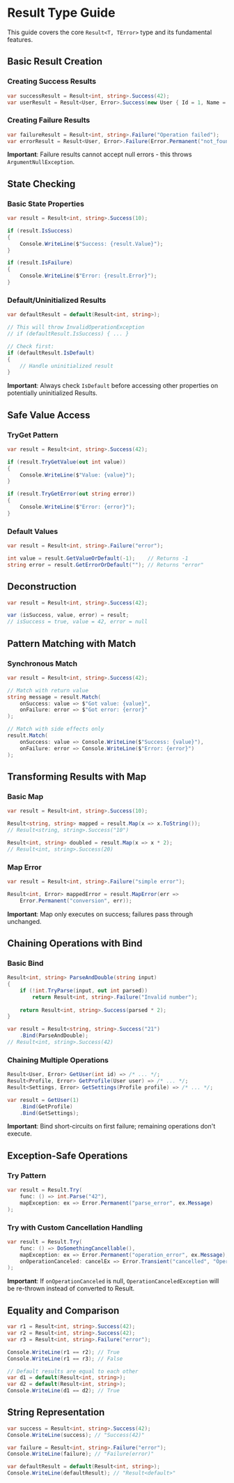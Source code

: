 # Result Type Guide

This guide covers the core `Result<T, TError>` type and its fundamental features.

## Basic Result Creation

### Creating Success Results
```csharp
var successResult = Result<int, string>.Success(42);
var userResult = Result<User, Error>.Success(new User { Id = 1, Name = "John" });
```

### Creating Failure Results
```csharp
var failureResult = Result<int, string>.Failure("Operation failed");
var errorResult = Result<User, Error>.Failure(Error.Permanent("not_found", "User not found"));
```

**Important**: Failure results cannot accept null errors - this throws `ArgumentNullException`.

## State Checking

### Basic State Properties
```csharp
var result = Result<int, string>.Success(10);

if (result.IsSuccess)
{
    Console.WriteLine($"Success: {result.Value}");
}

if (result.IsFailure)  
{
    Console.WriteLine($"Error: {result.Error}");
}
```

### Default/Uninitialized Results
```csharp
var defaultResult = default(Result<int, string>);

// This will throw InvalidOperationException
// if (defaultResult.IsSuccess) { ... }

// Check first:
if (defaultResult.IsDefault)
{
    // Handle uninitialized result
}
```

**Important**: Always check `IsDefault` before accessing other properties on potentially uninitialized Results.

## Safe Value Access

### TryGet Pattern
```csharp
var result = Result<int, string>.Success(42);

if (result.TryGetValue(out int value))
{
    Console.WriteLine($"Value: {value}");
}

if (result.TryGetError(out string error))
{
    Console.WriteLine($"Error: {error}");
}
```

### Default Values
```csharp
var result = Result<int, string>.Failure("error");

int value = result.GetValueOrDefault(-1);    // Returns -1
string error = result.GetErrorOrDefault(""); // Returns "error"
```

## Deconstruction

```csharp
var result = Result<int, string>.Success(42);

var (isSuccess, value, error) = result;
// isSuccess = true, value = 42, error = null
```

## Pattern Matching with Match

### Synchronous Match
```csharp
var result = Result<int, string>.Success(42);

// Match with return value
string message = result.Match(
    onSuccess: value => $"Got value: {value}",
    onFailure: error => $"Got error: {error}"
);

// Match with side effects only
result.Match(
    onSuccess: value => Console.WriteLine($"Success: {value}"),
    onFailure: error => Console.WriteLine($"Error: {error}")
);
```

## Transforming Results with Map

### Basic Map
```csharp
var result = Result<int, string>.Success(10);

Result<string, string> mapped = result.Map(x => x.ToString());
// Result<string, string>.Success("10")

Result<int, string> doubled = result.Map(x => x * 2);
// Result<int, string>.Success(20)
```

### Map Error
```csharp
var result = Result<int, string>.Failure("simple error");

Result<int, Error> mappedError = result.MapError(err => 
    Error.Permanent("conversion", err));
```

**Important**: Map only executes on success; failures pass through unchanged.

## Chaining Operations with Bind

### Basic Bind
```csharp
Result<int, string> ParseAndDouble(string input)
{
    if (!int.TryParse(input, out int parsed))
        return Result<int, string>.Failure("Invalid number");
    
    return Result<int, string>.Success(parsed * 2);
}

var result = Result<string, string>.Success("21")
    .Bind(ParseAndDouble);
// Result<int, string>.Success(42)
```

### Chaining Multiple Operations
```csharp
Result<User, Error> GetUser(int id) => /* ... */;
Result<Profile, Error> GetProfile(User user) => /* ... */;
Result<Settings, Error> GetSettings(Profile profile) => /* ... */;

var result = GetUser(1)
    .Bind(GetProfile)
    .Bind(GetSettings);
```

**Important**: Bind short-circuits on first failure; remaining operations don't execute.

## Exception-Safe Operations

### Try Pattern
```csharp
var result = Result.Try(
    func: () => int.Parse("42"),
    mapException: ex => Error.Permanent("parse_error", ex.Message)
);
```

### Try with Custom Cancellation Handling
```csharp
var result = Result.Try(
    func: () => DoSomethingCancellable(),
    mapException: ex => Error.Permanent("operation_error", ex.Message),
    onOperationCanceled: cancelEx => Error.Transient("cancelled", "Operation was cancelled")
);
```

**Important**: If `onOperationCanceled` is null, `OperationCanceledException` will be re-thrown instead of converted to Result.

## Equality and Comparison

```csharp
var r1 = Result<int, string>.Success(42);
var r2 = Result<int, string>.Success(42);
var r3 = Result<int, string>.Failure("error");

Console.WriteLine(r1 == r2); // True
Console.WriteLine(r1 == r3); // False

// Default results are equal to each other
var d1 = default(Result<int, string>);
var d2 = default(Result<int, string>);
Console.WriteLine(d1 == d2); // True
```

## String Representation

```csharp
var success = Result<int, string>.Success(42);
Console.WriteLine(success); // "Success(42)"

var failure = Result<int, string>.Failure("error");
Console.WriteLine(failure); // "Failure(error)"

var defaultResult = default(Result<int, string>);
Console.WriteLine(defaultResult); // "Result<default>"
```
